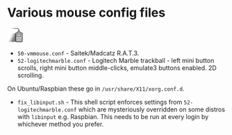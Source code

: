 # Various mouse config files

![Mouse](../images/icons/mouse-crop.gif)

* `50-vmmouse.conf` - Saitek/Madcatz R.A.T.3.
* `52-logitechmarble.conf` - Logitech Marble trackball - left mini button scrolls, right mini button middle-clicks, emulate3 buttons enabled. 2D scrolling.

On Ubuntu/Raspbian these go in `/usr/share/X11/xorg.conf.d`.

* `fix_libinput.sh` - This shell script enforces settings from `52-logitechmarble.conf` which are mysteriously overridden on some distros with `libinput` e.g. Raspbian.  This needs to be run at every login by whichever method you prefer.
